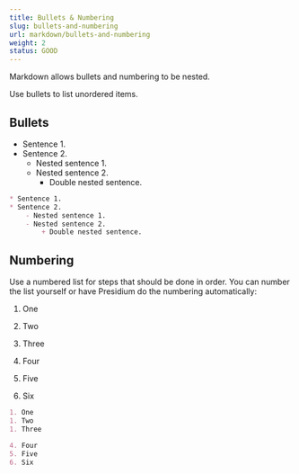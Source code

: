 ```yaml
---
title: Bullets & Numbering
slug: bullets-and-numbering
url: markdown/bullets-and-numbering
weight: 2
status: GOOD
---
```


Markdown allows bullets and numbering to be nested.

Use bullets to list unordered items.

## Bullets

* Sentence 1.
* Sentence 2.
    - Nested sentence 1.
    - Nested sentence 2.
        + Double nested sentence.

```md
* Sentence 1.
* Sentence 2.
    - Nested sentence 1.
    - Nested sentence 2.
        + Double nested sentence.
```

## Numbering

Use a numbered list for steps that should be done in order. You can number the list yourself or have Presidium do the 
numbering automatically:

1. One
1. Two
1. Three

4. Four
5. Five
6. Six

```md
1. One
1. Two
1. Three

4. Four
5. Five
6. Six
```
